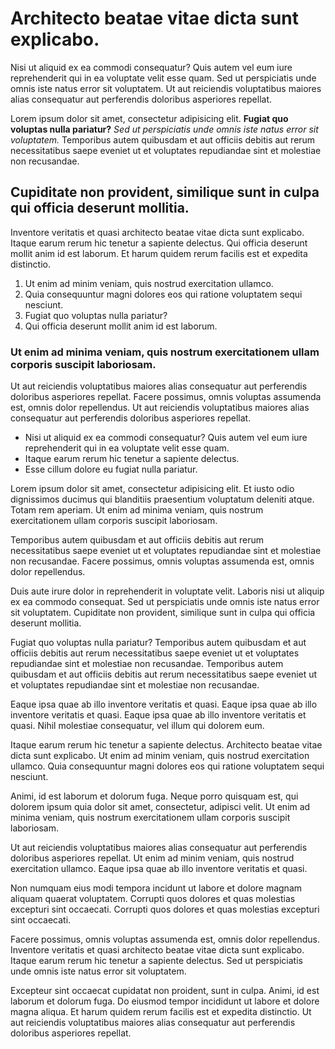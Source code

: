 # Architecto beatae vitae dicta sunt explicabo.

Nisi ut aliquid ex ea commodi consequatur? Quis autem vel eum iure reprehenderit qui in ea voluptate velit esse quam. Sed ut perspiciatis unde omnis iste natus error sit voluptatem. Ut aut reiciendis voluptatibus maiores alias consequatur aut perferendis doloribus asperiores repellat.

Lorem ipsum dolor sit amet, consectetur adipisicing elit. __Fugiat quo voluptas nulla pariatur?__ *Sed ut perspiciatis unde omnis iste natus error sit voluptatem.* Temporibus autem quibusdam et aut officiis debitis aut rerum necessitatibus saepe eveniet ut et voluptates repudiandae sint et molestiae non recusandae.

## Cupiditate non provident, similique sunt in culpa qui officia deserunt mollitia.

Inventore veritatis et quasi architecto beatae vitae dicta sunt explicabo. Itaque earum rerum hic tenetur a sapiente delectus. Qui officia deserunt mollit anim id est laborum. Et harum quidem rerum facilis est et expedita distinctio.

1. Ut enim ad minim veniam, quis nostrud exercitation ullamco.
2. Quia consequuntur magni dolores eos qui ratione voluptatem sequi nesciunt.
3. Fugiat quo voluptas nulla pariatur?
4. Qui officia deserunt mollit anim id est laborum.

### Ut enim ad minima veniam, quis nostrum exercitationem ullam corporis suscipit laboriosam.

Ut aut reiciendis voluptatibus maiores alias consequatur aut perferendis doloribus asperiores repellat. Facere possimus, omnis voluptas assumenda est, omnis dolor repellendus. Ut aut reiciendis voluptatibus maiores alias consequatur aut perferendis doloribus asperiores repellat.

* Nisi ut aliquid ex ea commodi consequatur? Quis autem vel eum iure reprehenderit qui in ea voluptate velit esse quam.
* Itaque earum rerum hic tenetur a sapiente delectus.
* Esse cillum dolore eu fugiat nulla pariatur.

Lorem ipsum dolor sit amet, consectetur adipisicing elit. Et iusto odio dignissimos ducimus qui blanditiis praesentium voluptatum deleniti atque. Totam rem aperiam. Ut enim ad minima veniam, quis nostrum exercitationem ullam corporis suscipit laboriosam.

Temporibus autem quibusdam et aut officiis debitis aut rerum necessitatibus saepe eveniet ut et voluptates repudiandae sint et molestiae non recusandae. Facere possimus, omnis voluptas assumenda est, omnis dolor repellendus.

Duis aute irure dolor in reprehenderit in voluptate velit. Laboris nisi ut aliquip ex ea commodo consequat. Sed ut perspiciatis unde omnis iste natus error sit voluptatem. Cupiditate non provident, similique sunt in culpa qui officia deserunt mollitia.

Fugiat quo voluptas nulla pariatur? Temporibus autem quibusdam et aut officiis debitis aut rerum necessitatibus saepe eveniet ut et voluptates repudiandae sint et molestiae non recusandae. Temporibus autem quibusdam et aut officiis debitis aut rerum necessitatibus saepe eveniet ut et voluptates repudiandae sint et molestiae non recusandae.

Eaque ipsa quae ab illo inventore veritatis et quasi. Eaque ipsa quae ab illo inventore veritatis et quasi. Eaque ipsa quae ab illo inventore veritatis et quasi. Nihil molestiae consequatur, vel illum qui dolorem eum.

Itaque earum rerum hic tenetur a sapiente delectus. Architecto beatae vitae dicta sunt explicabo. Ut enim ad minim veniam, quis nostrud exercitation ullamco. Quia consequuntur magni dolores eos qui ratione voluptatem sequi nesciunt.

Animi, id est laborum et dolorum fuga. Neque porro quisquam est, qui dolorem ipsum quia dolor sit amet, consectetur, adipisci velit. Ut enim ad minima veniam, quis nostrum exercitationem ullam corporis suscipit laboriosam.

Ut aut reiciendis voluptatibus maiores alias consequatur aut perferendis doloribus asperiores repellat. Ut enim ad minim veniam, quis nostrud exercitation ullamco. Eaque ipsa quae ab illo inventore veritatis et quasi.

Non numquam eius modi tempora incidunt ut labore et dolore magnam aliquam quaerat voluptatem. Corrupti quos dolores et quas molestias excepturi sint occaecati. Corrupti quos dolores et quas molestias excepturi sint occaecati.

Facere possimus, omnis voluptas assumenda est, omnis dolor repellendus. Inventore veritatis et quasi architecto beatae vitae dicta sunt explicabo. Itaque earum rerum hic tenetur a sapiente delectus. Sed ut perspiciatis unde omnis iste natus error sit voluptatem.

Excepteur sint occaecat cupidatat non proident, sunt in culpa. Animi, id est laborum et dolorum fuga. Do eiusmod tempor incididunt ut labore et dolore magna aliqua. Et harum quidem rerum facilis est et expedita distinctio. Ut aut reiciendis voluptatibus maiores alias consequatur aut perferendis doloribus asperiores repellat.
